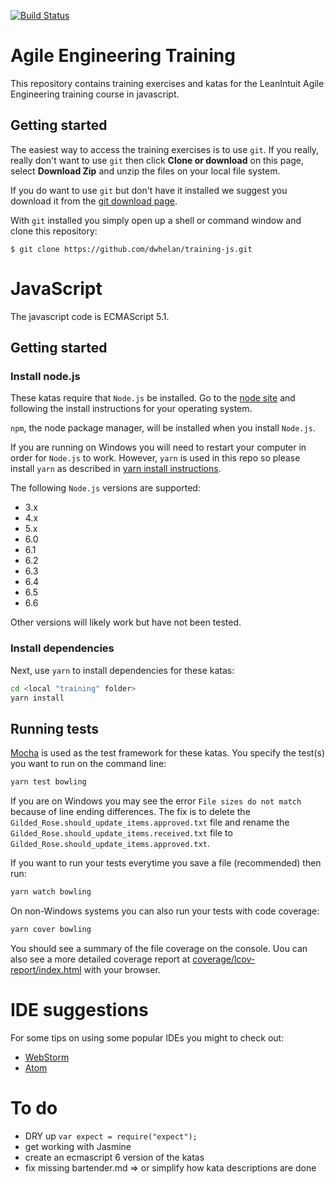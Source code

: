 [![Build Status](https://travis-ci.org/dwhelan/training.svg?branch=master)](https://travis-ci.org/dwhelan/training)

# Agile Engineering Training

This repository contains training exercises and katas for the LeanIntuit Agile Engineering training course in javascript.

## Getting started
The easiest way to access the training exercises is to use `git`. If you really, really don't want to use `git` then
click **Clone or download** on this page, select **Download Zip** and  unzip the files on your local file system.

If you do want to use `git` but don't have it installed we suggest you download it from the [git download page](https://git-scm.com/download/).

With `git` installed you simply open up a shell or command window and clone this repository:

```
$ git clone https://github.com/dwhelan/training-js.git
```

# JavaScript
The javascript code is ECMAScript 5.1.

## Getting started
### Install node.js
These katas require that `Node.js` be installed. Go to the [node site](https://nodejs.org/) and following the install instructions for your operating system.

`npm`, the node package manager, will be installed when you install `Node.js`.

If you are running on Windows you will need to restart your computer in order for `Node.js` to work. However, `yarn` is used in this repo so please install `yarn` as described in [yarn install instructions](https://yarnpkg.com/en/docs/install).

The following `Node.js` versions are supported:
- 3.x
- 4.x
- 5.x
- 6.0
- 6.1
- 6.2
- 6.3
- 6.4
- 6.5
- 6.6

Other versions will likely work but have not been tested.

### Install dependencies
Next, use `yarn` to install dependencies for these katas:

```sh
cd <local "training" folder>
yarn install
```

## Running tests
[Mocha](https://github.com/mochajs/mocha) is used as the test framework for these katas. You specify the test(s) you want to run on the command line:

```sh
yarn test bowling
```
If you are on Windows you may see the error `File sizes do not match` because of line ending differences. The fix is to delete the `Gilded_Rose.should_update_items.approved.txt` file and rename the `Gilded_Rose.should_update_items.received.txt` file to `Gilded_Rose.should_update_items.approved.txt`.

If you want to run your tests everytime you save a file (recommended) then run:

```sh
yarn watch bowling
```

On non-Windows systems you can also run your tests with code coverage:

```sh
yarn cover bowling
```

You should see a summary of the file coverage on the console. Uou can also see a more detailed coverage report at [coverage/lcov-report/index.html](coverage/lcov-report/index.html) with your browser.

# IDE suggestions
For some tips on using some popular IDEs you might to check out:
* [WebStorm](WebStorm.md)
* [Atom](Atom.md)

# To do
* DRY up `var expect = require("expect");`
* get working with Jasmine
* create an ecmascript 6 version of the katas
* fix missing bartender.md => or simplify how kata descriptions are done
